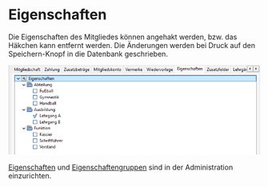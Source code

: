 # Eigenschaften

Die Eigenschaften des Mitgliedes können angehakt werden, bzw. das Häkchen kann entfernt werden. Die Änderungen werden bei Druck auf den Speichern-Knopf in die Datenbank geschrieben.

![](../../../../v3.1.x/mitglieder/content/img/EigenschaftenTab.png)

[Eigenschaften](../../../3.1/administration/mitglieder/eigenschaften.md) und [Eigenschaftengruppen](../../../3.1/administration/mitglieder/eigenschaften-gruppen.md) sind in der Administration einzurichten.
